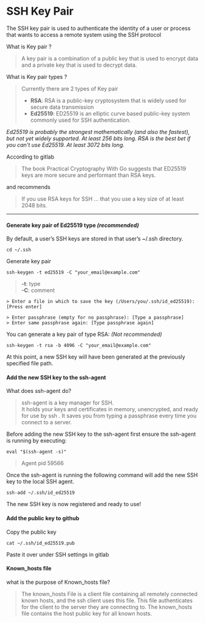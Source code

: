 # SSH Key Pair 


The SSH key pair is used to authenticate the identity of a user or process that wants to access a remote system using the SSH protocol

What is Key pair ?
> A key pair is a combination of a public key that is used to encrypt data and a private key that is used to decrypt data.

What is Key pair types ?
> Currently there are 2 types of Key pair
> - **RSA**: RSA is a public-key cryptosystem that is widely used for secure data transmission
> - **Ed25519**: ED25519 is an elliptic curve based public-key system commonly used for SSH authentication.

*Ed25519 is probably the strongest mathematically (and also the fastest), but not yet widely supported. At least 256 bits long. RSA is the best bet if you can't use Ed25519. At least 3072 bits long.*

According to gitlab
> The book Practical Cryptography With Go suggests that ED25519 keys are more secure and performant than RSA keys.

and recommends
> If you use RSA keys for SSH ... that you use a key size of at least 2048 bits.


---

#### Generate key pair of **Ed25519** type  *(recommended)*

By default, a user’s SSH keys are stored in that user’s ~/.ssh directory.
 ```
cd ~/.ssh
```

Generate key pair 
 ```
ssh-keygen -t ed25519 -C "your_email@example.com"
```

> **-t**: type  
> **-C**: comment

```
> Enter a file in which to save the key (/Users/you/.ssh/id_ed25519): [Press enter]
```

```
> Enter passphrase (empty for no passphrase): [Type a passphrase]
> Enter same passphrase again: [Type passphrase again]
```

You can generate a key pair of type RSA: *(Not recommended)*

```
ssh-keygen -t rsa -b 4096 -C "your_email@example.com"
```

At this point, a new SSH key will have been generated at the previously specified file path.

#### Add the new SSH key to the ssh-agent

What does ssh-agent do?
> ssh-agent is a key manager for SSH.   
> It holds your keys and certificates in memory, unencrypted, and ready for use by ssh . It saves you from typing a passphrase every time you connect to a server.

Before adding the new SSH key to the ssh-agent first ensure the ssh-agent is running by executing:
```
eval "$(ssh-agent -s)"
```

> Agent pid 59566


Once the ssh-agent is running the following command will add the new SSH key to the local SSH agent.

```
ssh-add ~/.ssh/id_ed25519
```

The new SSH key is now registered and ready to use!


#### Add the public key to github

Copy the public key
```
cat ~/.ssh/id_ed25519.pub
```

Paste it over under SSH settings in gitlab  


#### Known_hosts file
what is the purpose of Known_hosts file?
> The known_hosts File is a client file containing all remotely connected known hosts, and the ssh client uses this file. This file authenticates for the client to the server they are connecting to. The known_hosts file contains the host public key for all known hosts.

